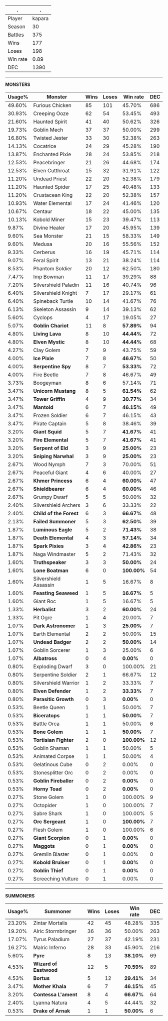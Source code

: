 .|.
|-|-
Player|kapara
Season|30
Battles|375
Wins|177
Loses|198
Win rate|0.89
DEC|1390

---
**MONSTERS**

Usage%|Monster|Wins|Loses|Win rate|DEC|
-|-|-|-|-|-|
49.60%|Furious Chicken|85|101|45.70%|686|
30.93%|Creeping Ooze|62|54|53.45%|493|
21.60%|Haunted Spirit|41|40|50.62%|326|
19.73%|Goblin Mech|37|37|50.00%|299|
16.80%|Twisted Jester|33|30|52.38%|263|
14.13%|Cocatrice|24|29|45.28%|190|
13.87%|Enchanted Pixie|28|24|53.85%|218|
12.53%|Peacebringer|21|26|44.68%|174|
12.53%|Elven Cutthroat|15|32|31.91%|122|
11.20%|Undead Priest|22|20|52.38%|179|
11.20%|Haunted Spider|17|25|40.48%|133|
11.20%|Crustacean King|22|20|52.38%|157|
10.93%|Water Elemental|17|24|41.46%|120|
10.67%|Centaur|18|22|45.00%|135|
10.13%|Kobold Miner|15|23|39.47%|113|
9.87%|Divine Healer|17|20|45.95%|139|
9.60%|Sea Monster|21|15|58.33%|149|
9.60%|Medusa|20|16|55.56%|152|
9.33%|Cerberus|16|19|45.71%|114|
9.07%|Feral Spirit|13|21|38.24%|114|
8.53%|Phantom Soldier|20|12|62.50%|180|
7.47%|Imp Bowman|11|17|39.29%|88|
7.20%|Silvershield Paladin|11|16|40.74%|96|
6.40%|Silvershield Knight|7|17|29.17%|61|
6.40%|Spineback Turtle|10|14|41.67%|76|
6.13%|Skeleton Assassin|9|14|39.13%|62|
5.60%|Cyclops|4|17|19.05%|27|
5.07%|**Goblin Chariot**|11|8|**57.89%**|94|
4.80%|**Living Lava**|8|10|**44.44%**|72|
4.80%|**Elven Mystic**|8|10|**44.44%**|68|
4.27%|Clay Golem|7|9|43.75%|59|
4.00%|**Ice Pixie**|7|8|**46.67%**|50|
4.00%|**Serpentine Spy**|8|7|**53.33%**|72|
4.00%|Fire Beetle|7|8|46.67%|49|
3.73%|Boogeyman|8|6|57.14%|71|
3.47%|**Unicorn Mustang**|8|5|**61.54%**|62|
3.47%|**Tower Griffin**|4|9|**30.77%**|34|
3.47%|**Mantoid**|6|7|**46.15%**|49|
3.47%|Frozen Soldier|6|7|46.15%|43|
3.47%|Pirate Captain|5|8|38.46%|39|
3.20%|**Giant Squid**|5|7|**41.67%**|41|
3.20%|**Fire Elemental**|5|7|**41.67%**|41|
3.20%|**Serpent of Eld**|3|9|**25.00%**|23|
3.20%|**Sniping Narwhal**|3|9|**25.00%**|23|
2.67%|Wood Nymph|7|3|70.00%|51|
2.67%|Peaceful Giant|4|6|40.00%|27|
2.67%|**Khmer Princess**|6|4|**60.00%**|47|
2.67%|**Shieldbearer**|6|4|**60.00%**|46|
2.67%|Grumpy Dwarf|5|5|50.00%|32|
2.40%|Silvershield Archers|3|6|33.33%|22|
2.40%|**Child of the Forest**|6|3|**66.67%**|48|
2.13%|**Failed Summoner**|5|3|**62.50%**|39|
1.87%|**Luminous Eagle**|5|2|**71.43%**|38|
1.87%|**Death Elemental**|4|3|**57.14%**|34|
1.87%|**Spark Pixies**|3|4|**42.86%**|23|
1.87%|Naga Windmaster|5|2|71.43%|32|
1.60%|**Truthspeaker**|3|3|**50.00%**|24|
1.60%|**Lone Boatman**|6|0|**100.00%**|54|
1.60%|Silvershield Assassin|1|5|16.67%|8|
1.60%|**Feasting Seaweed**|1|5|**16.67%**|5|
1.60%|Giant Roc|1|5|16.67%|5|
1.33%|**Herbalist**|3|2|**60.00%**|24|
1.33%|Pit Ogre|1|4|20.00%|7|
1.07%|**Dark Astronomer**|1|3|**25.00%**|7|
1.07%|Earth Elemental|2|2|50.00%|15|
1.07%|**Undead Badger**|2|2|**50.00%**|14|
1.07%|Goblin Sorcerer|1|3|25.00%|6|
1.07%|**Albatross**|0|4|**0.00%**|0|
0.80%|Exploding Dwarf|3|0|100.00%|21|
0.80%|Serpentine Soldier|2|1|66.67%|12|
0.80%|Silvershield Warrior|1|2|33.33%|7|
0.80%|**Elven Defender**|1|2|**33.33%**|7|
0.80%|**Parasitic Growth**|0|3|**0.00%**|0|
0.53%|Beetle Queen|1|1|50.00%|7|
0.53%|**Biceratops**|1|1|**50.00%**|7|
0.53%|Battle Orca|1|1|50.00%|6|
0.53%|**Bone Golem**|1|1|**50.00%**|7|
0.53%|**Tortisian Fighter**|2|0|**100.00%**|12|
0.53%|Goblin Shaman|1|1|50.00%|5|
0.53%|Animated Corpse|1|1|50.00%|4|
0.53%|Gelatinous Cube|0|2|0.00%|0|
0.53%|Stonesplitter Orc|0|2|0.00%|0|
0.53%|**Goblin Fireballer**|0|2|**0.00%**|0|
0.53%|**Horny Toad**|0|2|**0.00%**|0|
0.27%|Stone Golem|1|0|100.00%|9|
0.27%|Octopider|1|0|100.00%|7|
0.27%|Sabre Shark|1|0|100.00%|5|
0.27%|**Orc Sergeant**|1|0|**100.00%**|7|
0.27%|Flesh Golem|1|0|100.00%|6|
0.27%|**Giant Scorpion**|0|1|**0.00%**|0|
0.27%|**Maggots**|0|1|**0.00%**|0|
0.27%|Gremlin Blaster|0|1|0.00%|0|
0.27%|**Kobold Bruiser**|0|1|**0.00%**|0|
0.27%|**Goblin Thief**|0|1|**0.00%**|0|
0.27%|Screeching Vulture|0|1|0.00%|0|

---
**SUMMONERS**

Usage%|Summoner|Wins|Loses|Win rate|DEC|
-|-|-|-|-|-|
23.20%|Zintar Mortalis|42|45|48.28%|335|
19.20%|Alric Stormbringer|36|36|50.00%|263|
17.07%|Tyrus Paladium|27|37|42.19%|231|
16.27%|Malric Inferno|28|33|45.90%|216|
5.60%|**Pyre**|8|13|**38.10%**|69|
4.53%|**Wizard of Eastwood**|12|5|**70.59%**|89|
4.53%|**Bortus**|5|12|**29.41%**|34|
3.47%|**Mother Khala**|6|7|**46.15%**|45|
3.20%|**Contessa L'ament**|8|4|**66.67%**|64|
2.40%|Lyanna Natura|4|5|44.44%|32|
0.53%|**Drake of Arnak**|1|1|**50.00%**|6|
